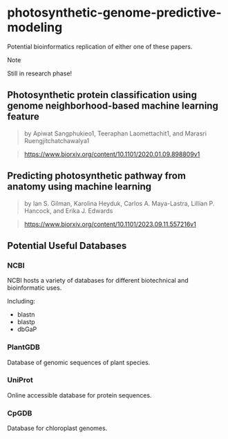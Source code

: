 # photosynthetic-genome-predictive-modeling

Potential bioinformatics replication of either one of these papers. 

> [!NOTE]
> Still in research phase!

## Photosynthetic protein classification using genome neighborhood-based machine learning feature

> by Apiwat Sangphukieo1, Teeraphan Laomettachit1, and Marasri Ruengjitchatchawalya1

> https://www.biorxiv.org/content/10.1101/2020.01.09.898809v1

## Predicting photosynthetic pathway from anatomy using machine learning

> by Ian S. Gilman, Karolina Heyduk, Carlos A. Maya-Lastra, Lillian P. Hancock, and Erika J. Edwards

> https://www.biorxiv.org/content/10.1101/2023.09.11.557216v1

## Potential Useful Databases

### NCBI

NCBI hosts a variety of databases for different biotechnical and bioinformatic uses. 

Including:
- blastn
- blastp
- dbGaP

### PlantGDB

Database of genomic sequences of plant species.

### UniProt

Online accessible database for protein sequences.

### CpGDB

Database for chloroplast genomes.

